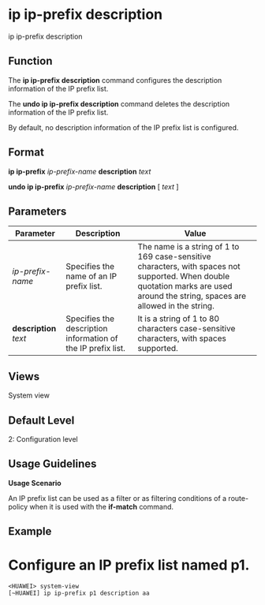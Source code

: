 ip ip-prefix description
========================

ip ip-prefix description

Function
--------



The **ip ip-prefix description** command configures the description information of the IP prefix list.

The **undo ip ip-prefix description** command deletes the description information of the IP prefix list.



By default, no description information of the IP prefix list is configured.


Format
------

**ip ip-prefix** *ip-prefix-name* **description** *text*

**undo ip ip-prefix** *ip-prefix-name* **description** [ *text* ]


Parameters
----------

| Parameter | Description | Value |
| --- | --- | --- |
| *ip-prefix-name* | Specifies the name of an IP prefix list. | The name is a string of 1 to 169 case-sensitive characters, with spaces not supported.  When double quotation marks are used around the string, spaces are allowed in the string. |
| **description** *text* | Specifies the description information of the IP prefix list. | It is a string of 1 to 80 characters case-sensitive characters, with spaces supported. |



Views
-----

System view


Default Level
-------------

2: Configuration level


Usage Guidelines
----------------

**Usage Scenario**



An IP prefix list can be used as a filter or as filtering conditions of a route-policy when it is used with the **if-match** command.




Example
-------

# Configure an IP prefix list named p1.
```
<HUAWEI> system-view
[~HUAWEI] ip ip-prefix p1 description aa

```